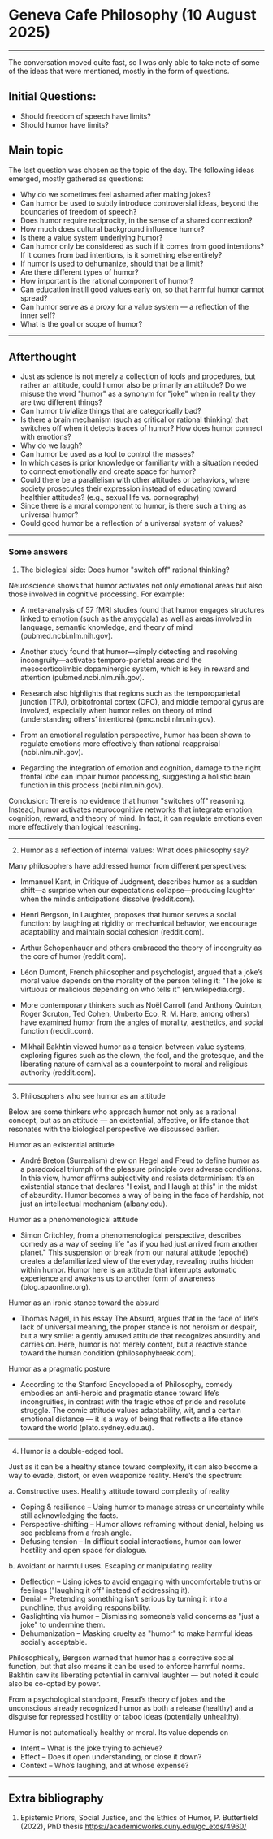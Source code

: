 # Geneva Cafe Philosophy (10 August 2025)

---

The conversation moved quite fast, so I was only able to take note of some of the ideas that were mentioned, mostly in the form of questions.

## Initial Questions:

* Should freedom of speech have limits?
* Should humor have limits?

## Main topic
The last question was chosen as the topic of the day. The following ideas emerged, mostly gathered as questions:

* Why do we sometimes feel ashamed after making jokes?
* Can humor be used to subtly introduce controversial ideas, beyond the boundaries of freedom of speech?
* Does humor require reciprocity, in the sense of a shared connection?
* How much does cultural background influence humor?
* Is there a value system underlying humor?
* Can humor only be considered as such if it comes from good intentions? If it comes from bad intentions, is it something else entirely?
* If humor is used to dehumanize, should that be a limit?
* Are there different types of humor?
* How important is the rational component of humor?
* Can education instill good values early on, so that harmful humor cannot spread?
* Can humor serve as a proxy for a value system — a reflection of the inner self?
* What is the goal or scope of humor?

---

## Afterthought

* Just as science is not merely a collection of tools and procedures, but rather an attitude, could humor also be primarily an attitude? Do we misuse the word "humor" as a synonym for "joke" when in reality they are two different things?
* Can humor trivialize things that are categorically bad?
* Is there a brain mechanism (such as critical or rational thinking) that switches off when it detects traces of humor? How does humor connect with emotions?
* Why do we laugh?
* Can humor be used as a tool to control the masses?
* In which cases is prior knowledge or familiarity with a situation needed to connect emotionally and create space for humor?
* Could there be a parallelism with other attitudes or behaviors, where society prosecutes their expression instead of educating toward healthier attitudes? (e.g., sexual life vs. pornography)
* Since there is a moral component to humor, is there such a thing as universal humor?
* Could good humor be a reflection of a universal system of values?

---

### Some answers

1. The biological side: Does humor "switch off" rational thinking?

Neuroscience shows that humor activates not only emotional areas but also those involved in cognitive processing. For example:

* A meta-analysis of 57 fMRI studies found that humor engages structures linked to emotion (such as the amygdala) as well as areas involved in language, semantic knowledge, and theory of mind (pubmed.ncbi.nlm.nih.gov).

* Another study found that humor—simply detecting and resolving incongruity—activates temporo-parietal areas and the mesocorticolimbic dopaminergic system, which is key in reward and attention (pubmed.ncbi.nlm.nih.gov).

* Research also highlights that regions such as the temporoparietal junction (TPJ), orbitofrontal cortex (OFC), and middle temporal gyrus are involved, especially when humor relies on theory of mind (understanding others’ intentions) (pmc.ncbi.nlm.nih.gov).

* From an emotional regulation perspective, humor has been shown to regulate emotions more effectively than rational reappraisal (ncbi.nlm.nih.gov).

* Regarding the integration of emotion and cognition, damage to the right frontal lobe can impair humor processing, suggesting a holistic brain function in this process (ncbi.nlm.nih.gov).

Conclusion: There is no evidence that humor "switches off" reasoning. Instead, humor activates neurocognitive networks that integrate emotion, cognition, reward, and theory of mind. In fact, it can regulate emotions even more effectively than logical reasoning.

---

2. Humor as a reflection of internal values: What does philosophy say?

Many philosophers have addressed humor from different perspectives:

* Immanuel Kant, in Critique of Judgment, describes humor as a sudden shift—a surprise when our expectations collapse—producing laughter when the mind’s anticipations dissolve (reddit.com).

* Henri Bergson, in Laughter, proposes that humor serves a social function: by laughing at rigidity or mechanical behavior, we encourage adaptability and maintain social cohesion (reddit.com).

* Arthur Schopenhauer and others embraced the theory of incongruity as the core of humor (reddit.com).

* Léon Dumont, French philosopher and psychologist, argued that a joke’s moral value depends on the morality of the person telling it: "The joke is virtuous or malicious depending on who tells it" (en.wikipedia.org).

* More contemporary thinkers such as Noël Carroll (and Anthony Quinton, Roger Scruton, Ted Cohen, Umberto Eco, R. M. Hare, among others) have examined humor from the angles of morality, aesthetics, and social function (reddit.com).

* Mikhail Bakhtin viewed humor as a tension between value systems, exploring figures such as the clown, the fool, and the grotesque, and the liberating nature of carnival as a counterpoint to moral and religious authority (reddit.com).

---

3. Philosophers who see humor as an attitude

Below are some thinkers who approach humor not only as a rational concept, but as an attitude — an existential, affective, or life stance that resonates with the biological perspective we discussed earlier.

Humor as an existential attitude

* André Breton (Surrealism) drew on Hegel and Freud to define humor as a paradoxical triumph of the pleasure principle over adverse conditions. In this view, humor affirms subjectivity and resists determinism: it’s an existential stance that declares "I exist, and I laugh at this" in the midst of absurdity. Humor becomes a way of being in the face of hardship, not just an intellectual mechanism (albany.edu).

Humor as a phenomenological attitude

* Simon Critchley, from a phenomenological perspective, describes comedy as a way of seeing life "as if you had just arrived from another planet." This suspension or break from our natural attitude (epoché) creates a defamiliarized view of the everyday, revealing truths hidden within humor. Humor here is an attitude that interrupts automatic experience and awakens us to another form of awareness (blog.apaonline.org).

Humor as an ironic stance toward the absurd

* Thomas Nagel, in his essay The Absurd, argues that in the face of life’s lack of universal meaning, the proper stance is not heroism or despair, but a wry smile: a gently amused attitude that recognizes absurdity and carries on. Here, humor is not merely content, but a reactive stance toward the human condition (philosophybreak.com).

Humor as a pragmatic posture

* According to the Stanford Encyclopedia of Philosophy, comedy embodies an anti-heroic and pragmatic stance toward life’s incongruities, in contrast with the tragic ethos of pride and resolute struggle. The comic attitude values adaptability, wit, and a certain emotional distance — it is a way of being that reflects a life stance toward the world (plato.sydney.edu.au).

---

4. Humor is a double-edged tool.

Just as it can be a healthy stance toward complexity, it can also become a way to evade, distort, or even weaponize reality. Here’s the spectrum:

a. Constructive uses. Healthy attitude toward complexity of reality

* Coping & resilience – Using humor to manage stress or uncertainty while still acknowledging the facts.
* Perspective-shifting – Humor allows reframing without denial, helping us see problems from a fresh angle.
* Defusing tension – In difficult social interactions, humor can lower hostility and open space for dialogue.

b. Avoidant or harmful uses. Escaping or manipulating reality

* Deflection – Using jokes to avoid engaging with uncomfortable truths or feelings ("laughing it off" instead of addressing it).
* Denial – Pretending something isn’t serious by turning it into a punchline, thus avoiding responsibility.
* Gaslighting via humor – Dismissing someone’s valid concerns as "just a joke" to undermine them.
* Dehumanization – Masking cruelty as "humor" to make harmful ideas socially acceptable.

Philosophically, Bergson warned that humor has a corrective social function, but that also means it can be used to enforce harmful norms. Bakhtin saw its liberating potential in carnival laughter — but noted it could also be co-opted by power.

From a psychological standpoint, Freud’s theory of jokes and the unconscious already recognized humor as both a release (healthy) and a disguise for repressed hostility or taboo ideas (potentially unhealthy).

Humor is not automatically healthy or moral. Its value depends on
* Intent – What is the joke trying to achieve?
* Effect – Does it open understanding, or close it down?
* Context – Who’s laughing, and at whose expense?

---

## Extra bibliography

1. Epistemic Priors, Social Justice, and the Ethics of Humor, P. Butterfield (2022), PhD thesis
https://academicworks.cuny.edu/gc_etds/4960/
